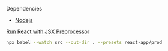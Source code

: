 Dependencies
- [Nodejs](https://nodejs.org/en/)

[Run React with JSX Preprocessor](https://reactjs.org/docs/add-react-to-a-website.html#run-jsx-preprocessor)

```Bash
npx babel --watch src --out-dir . --presets react-app/prod
```
